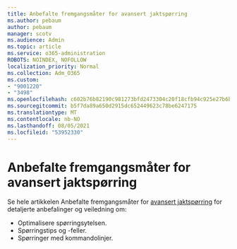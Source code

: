 ```yaml
---
title: Anbefalte fremgangsmåter for avansert jaktspørring
ms.author: pebaum
author: pebaum
manager: scotv
ms.audience: Admin
ms.topic: article
ms.service: o365-administration
ROBOTS: NOINDEX, NOFOLLOW
localization_priority: Normal
ms.collection: Adm_O365
ms.custom:
- "9001220"
- "3498"
ms.openlocfilehash: c602b76b82190c981273bfd2473304c20f18cfb94c925e27b6b777cba4a52c40
ms.sourcegitcommit: b5f7da89a650d2915dc652449623c78be6247175
ms.translationtype: MT
ms.contentlocale: nb-NO
ms.lasthandoff: 08/05/2021
ms.locfileid: "53952330"
---
```

# <a name="advanced-hunting-query-best-practices"></a>Anbefalte fremgangsmåter for avansert jaktspørring

Se hele artikkelen Anbefalte fremgangsmåter for [avansert jaktspørring](/windows/security/threat-protection/microsoft-defender-atp/advanced-hunting-best-practices#optimize-query-performance) for detaljerte anbefalinger og veiledning om:
- Optimalisere spørringsytelsen.
- Spørringstips og -feller.
- Spørringer med kommandolinjer.


